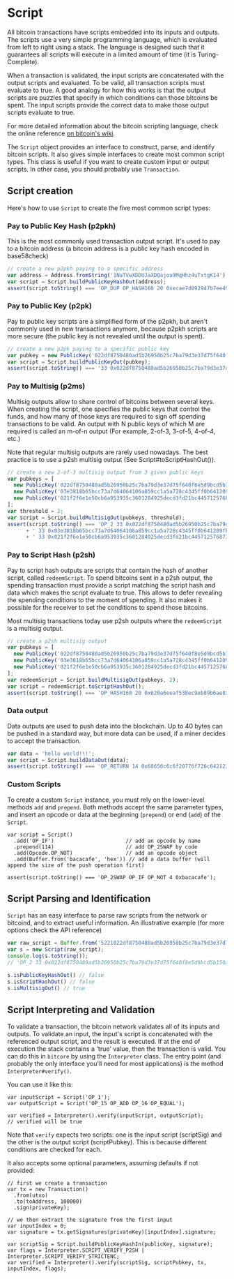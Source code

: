 # Script
All bitcoin transactions have scripts embedded into its inputs and outputs.  The scripts use a very simple programming language, which is evaluated from left to right using a stack. The language is designed such that it guarantees all scripts will execute in a limited amount of time (it is Turing-Complete).

When a transaction is validated, the input scripts are concatenated with the output scripts and evaluated. To be valid, all transaction scripts must evaluate to true.  A good analogy for how this works is that the output scripts are puzzles that specify in which conditions can those bitcoins be spent. The input scripts provide the correct data to make those output scripts evaluate to true.

For more detailed information about the bitcoin scripting language, check the online reference [on bitcoin's wiki](https://en.bitcoin.it/wiki/Script).

The `Script` object provides an interface to construct, parse, and identify bitcoin scripts. It also gives simple interfaces to create most common script types. This class is useful if you want to create custom input or output scripts. In other case, you should probably use `Transaction`.

## Script creation
Here's how to use `Script` to create the five most common script types:

### Pay to Public Key Hash (p2pkh)
This is the most commonly used transaction output script. It's used to pay to a bitcoin address (a bitcoin address is a public key hash encoded in base58check)

```javascript
// create a new p2pkh paying to a specific address
var address = Address.fromString('1NaTVwXDDUJaXDQajoa9MqHhz4uTxtgK14');
var script = Script.buildPublicKeyHashOut(address);
assert(script.toString() === 'OP_DUP OP_HASH160 20 0xecae7d092947b7ee4998e254aa48900d26d2ce1d OP_EQUALVERIFY OP_CHECKSIG');
```

### Pay to Public Key (p2pk)
Pay to public key scripts are a simplified form of the p2pkh, but aren't commonly used in new transactions anymore, because p2pkh scripts are more secure (the public key is not revealed until the output is spent).

```javascript
// create a new p2pk paying to a specific public key
var pubkey = new PublicKey('022df8750480ad5b26950b25c7ba79d3e37d75f640f8e5d9bcd5b150a0f85014da');
var script = Script.buildPublicKeyOut(pubkey);
assert(script.toString() === '33 0x022df8750480ad5b26950b25c7ba79d3e37d75f640f8e5d9bcd5b150a0f85014da OP_CHECKSIG');
```

### Pay to Multisig (p2ms)
Multisig outputs allow to share control of bitcoins between several keys. When creating the script, one specifies the public keys that control the funds, and how many of those keys are required to sign off spending transactions to be valid. An output with N public keys of which M are required is called an m-of-n output (For example, 2-of-3, 3-of-5, 4-of-4, etc.)

Note that regular multisig outputs are rarely used nowadays. The best practice is to use a p2sh multisig output (See Script#toScriptHashOut()).

```javascript
// create a new 2-of-3 multisig output from 3 given public keys
var pubkeys = [
  new PublicKey('022df8750480ad5b26950b25c7ba79d3e37d75f640f8e5d9bcd5b150a0f85014da'),
  new PublicKey('03e3818b65bcc73a7d64064106a859cc1a5a728c4345ff0b641209fba0d90de6e9'),
  new PublicKey('021f2f6e1e50cb6a953935c3601284925decd3fd21bc445712576873fb8c6ebc18'),
];
var threshold = 2;
var script = Script.buildMultisigOut(pubkeys, threshold);
assert(script.toString() === 'OP_2 33 0x022df8750480ad5b26950b25c7ba79d3e37d75f640f8e5d9bcd5b150a0f85014da'
      + ' 33 0x03e3818b65bcc73a7d64064106a859cc1a5a728c4345ff0b641209fba0d90de6e9'
      + ' 33 0x021f2f6e1e50cb6a953935c3601284925decd3fd21bc445712576873fb8c6ebc18 OP_3 OP_CHECKMULTISIG');
```

### Pay to Script Hash (p2sh)
Pay to script hash outputs are scripts that contain the hash of another script, called `redeemScript`. To spend bitcoins sent in a p2sh output, the spending transaction must provide a script matching the script hash and data which makes the script evaluate to true.  This allows to defer revealing the spending conditions to the moment of spending. It also makes it possible for the receiver to set the conditions to spend those bitcoins.

Most multisig transactions today use p2sh outputs where the `redeemScript` is a multisig output.

```javascript
// create a p2sh multisig output
var pubkeys = [
  new PublicKey('022df8750480ad5b26950b25c7ba79d3e37d75f640f8e5d9bcd5b150a0f85014da'),
  new PublicKey('03e3818b65bcc73a7d64064106a859cc1a5a728c4345ff0b641209fba0d90de6e9'),
  new PublicKey('021f2f6e1e50cb6a953935c3601284925decd3fd21bc445712576873fb8c6ebc18'),
];
var redeemScript = Script.buildMultisigOut(pubkeys, 2);
var script = redeemScript.toScriptHashOut();
assert(script.toString() === 'OP_HASH160 20 0x620a6eeaf538ec9eb89b6ae83f2ed8ef98566a03 OP_EQUAL');
```

### Data output
Data outputs are used to push data into the blockchain. Up to 40 bytes can be pushed in a standard way, but more data can be used, if a miner decides to accept the transaction.

```javascript
var data = 'hello world!!!';
var script = Script.buildDataOut(data);
assert(script.toString() === 'OP_RETURN 14 0x68656c6c6f20776f726c64212121'
```

### Custom Scripts
To create a custom `Script` instance, you must rely on the lower-level methods `add` and `prepend`. Both methods accept the same parameter types, and insert an opcode or data at the beginning (`prepend`) or end (`add`) of the `Script`.

```
var script = Script()
  .add('OP_IF')                       // add an opcode by name
  .prepend(114)                       // add OP_2SWAP by code
  .add(Opcode.OP_NOT)                 // add an opcode object
  .add(Buffer.from('bacacafe', 'hex')) // add a data buffer (will append the size of the push operation first)

assert(script.toString() === 'OP_2SWAP OP_IF OP_NOT 4 0xbacacafe');
```

## Script Parsing and Identification
`Script` has an easy interface to parse raw scripts from the network or bitcoind, and to extract useful information. An illustrative example (for more options check the API reference)

```javascript
var raw_script = Buffer.from('5221022df8750480ad5b26950b25c7ba79d3e37d75f640f8e5d9bcd5b150a0f85014da2103e3818b65bcc73a7d64064106a859cc1a5a728c4345ff0b641209fba0d90de6e921021f2f6e1e50cb6a953935c3601284925decd3fd21bc445712576873fb8c6ebc1853ae', 'hex');
var s = new Script(raw_script);
console.log(s.toString());
// 'OP_2 33 0x022df8750480ad5b26950b25c7ba79d3e37d75f640f8e5d9bcd5b150a0f85014da 33 0x03e3818b65bcc73a7d64064106a859cc1a5a728c4345ff0b641209fba0d90de6e9 33 0x021f2f6e1e50cb6a953935c3601284925decd3fd21bc445712576873fb8c6ebc18 OP_3 OP_CHECKMULTISIG'

s.isPublicKeyHashOut() // false
s.isScriptHashOut() // false
s.isMultisigOut() // true
```

## Script Interpreting and Validation
To validate a transaction, the bitcoin network validates all of its inputs and outputs. To validate an input, the input's script is concatenated with the referenced output script, and the result is executed. If at the end of execution the stack contains a 'true' value, then the transaction is valid. You can do this in `bitcore` by using the `Interpreter` class. The entry point (and probably the only interface you'll need for most applications) is the method `Interpreter#verify()`.

You can use it like this:

```
var inputScript = Script('OP_1');
var outputScript = Script('OP_15 OP_ADD OP_16 OP_EQUAL');

var verified = Interpreter().verify(inputScript, outputScript);
// verified will be true
```

Note that `verify` expects two scripts: one is the input script (scriptSig) and the other is the output script (scriptPubkey). This is because different conditions are checked for each.

It also accepts some optional parameters, assuming defaults if not provided:

```
// first we create a transaction
var tx = new Transaction()
  .from(utxo)
  .to(toAddress, 100000)
  .sign(privateKey);

// we then extract the signature from the first input
var inputIndex = 0;
var signature = tx.getSignatures(privateKey)[inputIndex].signature;

var scriptSig = Script.buildPublicKeyHashIn(publicKey, signature);
var flags = Interpreter.SCRIPT_VERIFY_P2SH | Interpreter.SCRIPT_VERIFY_STRICTENC;
var verified = Interpreter().verify(scriptSig, scriptPubkey, tx, inputIndex, flags);
```
